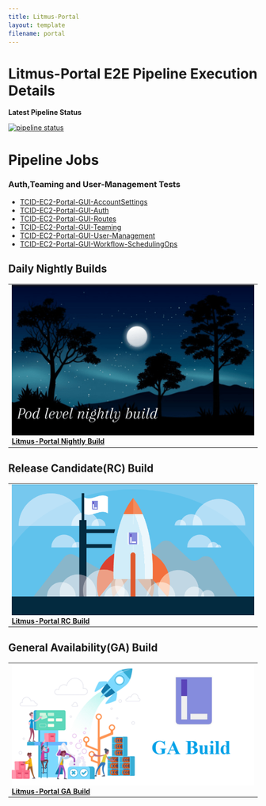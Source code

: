 ```yaml
---
title: Litmus-Portal
layout: template
filename: portal
---
```


# **Litmus-Portal E2E Pipeline Execution Details**

**Latest Pipeline Status**

[![pipeline status](https://github.com/litmuschaos/litmus-e2e/actions/workflows/scheduled-Portal-pipeline.yml/badge.svg)](https://github.com/litmuschaos/litmus-e2e/actions/workflows/scheduled-Portal-pipeline.yml)

# **Pipeline Jobs**

### **Auth,Teaming and User-Management Tests**

- [TCID-EC2-Portal-GUI-AccountSettings](https://github.com/litmuschaos/litmus-e2e/blob/gh-pages/portal-pipeline/TCID-EC2-Portal-GUI-AccountSettings.md)
- [TCID-EC2-Portal-GUI-Auth](https://github.com/litmuschaos/litmus-e2e/blob/gh-pages/portal-pipeline/TCID-EC2-Portal-GUI-Auth.md)
- [TCID-EC2-Portal-GUI-Routes](https://github.com/litmuschaos/litmus-e2e/blob/gh-pages/portal-pipeline/TCID-EC2-Portal-GUI-Routes.md)
- [TCID-EC2-Portal-GUI-Teaming](https://github.com/litmuschaos/litmus-e2e/blob/gh-pages/portal-pipeline/TCID-EC2-Portal-GUI-Teaming.md)
- [TCID-EC2-Portal-GUI-User-Management](https://github.com/litmuschaos/litmus-e2e/blob/gh-pages/portal-pipeline/TCID-EC2-Portal-GUI-User-Management.md)
- [TCID-EC2-Portal-GUI-Workflow-SchedulingOps](https://github.com/litmuschaos/litmus-e2e/blob/gh-pages/portal-pipeline/TCID-EC2-Portal-GUI-Workflow-SchedulingOps.md)

## Daily Nightly Builds

<table  cellpadding="5">

  <tr>
      <td>
      <a href="pipeline-runs/portal-run.html">
      <img src="../images/pipeline-runs/pod-level-nightly-build.png" alt="litmus-portal-nightly-build" />
      <br />
      <b>Litmus-Portal Nightly Build</b>
      </a>
      </td>
  </tr>

</table>

## Release Candidate(RC) Build

<table  cellpadding="5">

  <tr>
      <td>
      <a href="pipeline-runs/portal-rc.html">
      <img src="../images/pipeline-runs/pod-level-rc.png" alt="litmus-portal-rc-build" />
      <br />
      <b>Litmus-Portal RC Build</b>
      </a>
      </td>
  </tr>

</table>

## General Availability(GA) Build

<table  cellpadding="5">

  <tr>
      <td>
      <a href="pipeline-runs/portal-ga.html">
      <img src="../images/pipeline-runs/pod-level-ga.png" alt="litmus-portal-ga-build" />
      <br />
      <b>Litmus-Portal GA Build</b>
      </a>
      </td>
  </tr>

</table>
